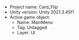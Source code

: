 <!-- UNITY CODE ASSIST INSTRUCTIONS START -->
- Project name: Card_Flip
- Unity version: Unity 2021.3.45f1
- Active game object:
  - Name: MainMenu
  - Tag: Untagged
  - Layer: UI
<!-- UNITY CODE ASSIST INSTRUCTIONS END -->